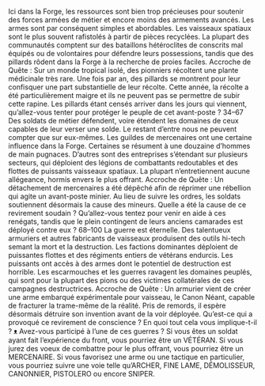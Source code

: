 Ici dans la Forge, les ressources sont bien trop
précieuses pour soutenir des forces armées de métier et encore moins des armements avancés.
Les armes sont par conséquent simples et abordables. Les vaisseaux spatiaux sont le plus souvent rafistolés à partir de pièces recyclées. La plupart des communautés comptent sur des bataillons hétéroclites de conscrits mal équipés ou de volontaires pour défendre leurs possessions, tandis que des pillards rôdent dans la Forge à la recherche de proies faciles.
Accroche de Quête : Sur un monde tropical isolé, des pionniers récoltent une plante médicinale très rare. Une fois par an, des pillards se montrent pour leur confisquer une part substantielle de leur récolte. Cette année, la récolte a été particulièrement maigre et ils ne peuvent pas se permettre de subir cette rapine. Les pillards étant censés arriver dans les jours qui viennent, qu’allez-vous tenter pour protéger le peuple de cet avant-poste ?
34–67
Des soldats de métier défendent, voire étendent les domaines de ceux capables de leur verser une solde. Le restant d’entre nous ne peuvent compter que sur eux-mêmes.
Les guildes de mercenaires ont une certaine influence dans la Forge. Certaines se résument à une douzaine d’hommes de main pugnaces. D’autres sont des entreprises s’étendant sur plusieurs secteurs, qui déploient des légions de combattants redoutables et des flottes de puissants vaisseaux spatiaux. La plupart n’entretiennent aucune allégeance, hormis envers le plus offrant.
Accroche de Quête : Un détachement de mercenaires a été dépêché afin de réprimer une rébellion qui agite un avant-poste minier. Au lieu de suivre les ordres, les soldats soutiennent désormais la cause des mineurs. Quelle a été la cause de ce revirement soudain ? Qu’allez-vous tentez pour venir en aide à ces renégats, tandis que le plein contingent de leurs anciens camarades est déployé contre eux ?
68–100
La guerre est éternelle. Des talentueux armuriers et autres fabricants de vaisseaux produisent des outils hi-tech semant la mort et la destruction. Les factions dominantes déploient de puissantes flottes et des régiments entiers de vétérans endurcis.
Les puissants ont accès à des armes dont le potentiel de destruction est horrible. Les escarmouches et les guerres ravagent les domaines peuplés, qui sont pour la plupart des pions ou des victimes collatérales de ces campagnes destructrices.
Accroche de Quête : Un armurier vient de créer une arme embarqué expérimentale pour vaisseau, le Canon Néant, capable de fracturer la trame-même de la réalité. Pris de remords, il espère désormais détruire son invention avant de la voir déployée. Qu’est-ce qui a provoqué ce revirement de conscience ? En quoi tout cela vous implique-t-il ?
ᴥ Avez-vous participé à l’une de ces guerres ? Si vous êtes un soldat ayant fait l’expérience du front, vous pourriez être un VÉTÉRAN. Si vous jurez des voeux de combattre pour le plus offrant, vous pourriez être un MERCENAIRE. Si vous favorisez une arme ou une tactique en particulier, vous pourriez suivre une voie telle qu’ARCHER, FINE LAME, DÉMOLISSEUR, CANONNIER, PISTOLERO ou encore SNIPER.
